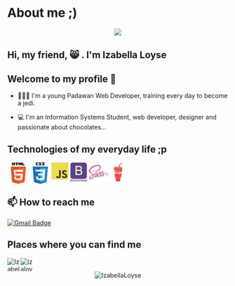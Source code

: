 # About me ;)

<p align="center">
<img src="https://img.shields.io/static/v1?label=Dev&message=IzabellaLoyse&color=13f3cb&style=for-the-badge&logo=github">
</p>

## **Hi, my friend, 😸 . I'm Izabella Loyse**

## **Welcome to my profile** 🖖

- 👩🏼‍💻 I'm a young Padawan Web Developer, training every day to become a jedi.

- 💻 I'm an Information Systems Student, web developer, designer and passionate about chocolates...

## Technologies of my everyday life ;p

<img align="left" src="https://raw.githubusercontent.com/IzabellaLoyse/IzabellaLoyse/7a5a4c8801cc7712a7855a429ad45fafb11abbad/html.svg" alt="HTML" width="50" height="50">

<img align="left" src="https://raw.githubusercontent.com/IzabellaLoyse/IzabellaLoyse/7a5a4c8801cc7712a7855a429ad45fafb11abbad/css.svg" alt="CSS" width="50" height="50">

<img align="left" src="https://raw.githubusercontent.com/IzabellaLoyse/IzabellaLoyse/7a5a4c8801cc7712a7855a429ad45fafb11abbad/js.svg" alt="JavaScript" width="40" height="40">

<img align="left" src="https://raw.githubusercontent.com/IzabellaLoyse/IzabellaLoyse/7a5a4c8801cc7712a7855a429ad45fafb11abbad/bootstrap.svg" alt="Bootstrap" width="45" height="45">

<img align="left" src="https://raw.githubusercontent.com/IzabellaLoyse/IzabellaLoyse/7a5a4c8801cc7712a7855a429ad45fafb11abbad/sass.svg" alt="Sass" width="45" height="45">

<img align="left" src="https://raw.githubusercontent.com/IzabellaLoyse/IzabellaLoyse/3288d591c59e4fccd0b66c52fd587328b23675c8/gulp-plain.svg" alt="Gulp" width="45" height="45"> <br>

<br>

## 📫 How to reach me

[![Gmail Badge](https://img.shields.io/badge/-izabellaloysedev@gmail.com-c14438?style=flat-square&logo=Gmail&logoColor=white&link=mailto:izabellaloysedev@gmail.com)](mailto:izabellaloysedev@gmail.com)



## Places where you can find me

<a href="https://www.linkedin.com/in/izabella-loyse-candido/" target="blank"><img align="left" src="https://cdn.jsdelivr.net/npm/simple-icons@3.0.1/icons/linkedin.svg" alt="Izabella Loyse" height="30" width="30" />
</a>

<a href="https://instagram.com/izaloyse" target="blank"><img align="left" src="https://cdn.jsdelivr.net/npm/simple-icons@3.0.1/icons/instagram.svg" alt="izaloyse" height="30" width="30" /></a>

<br>

  <p align="center"> <img src="https://github-readme-stats.vercel.app/api?username=IzabellaLoyse&show_icons=true" alt="IzabellaLoyse" /> </p>
